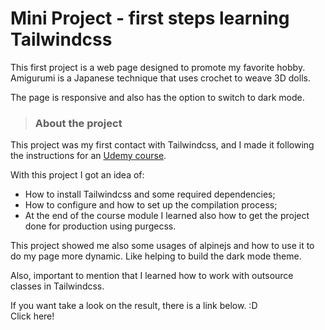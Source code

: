<h1> Mini Project - first steps learning Tailwindcss</h1>


<p>This first project is a web page designed to promote my favorite hobby. Amigurumi is a Japanese technique that uses crochet to weave 3D dolls.

The page is responsive and also has the option to switch to dark mode.</p>

> <h3>About the project</h3>

<p>
This project was my first contact  with Tailwindcss, and I made it following the instructions for an <a href="https://<h3>">Udemy course</a>.

With this project I got an idea of:
* How to install Tailwindcss and some required dependencies;
* How to configure and how to set up the compilation process;
* At the end of the course module I learned also how to get the project done for production using <a src="httpshttps://purgecss.com/"> purgecss</a>. 

This project showed me also some usages of alpinejs and how to use it to do my page more dynamic. Like helping to build the dark mode theme.

Also, important to mention that I learned how to work with outsource classes in Tailwindcss.
</p>


<p>
If you want take a look on the result, there is a link below. :D
<br>
<a src="https://tailwindcss-page.netlify.app/">Click here!</a>
</p>

